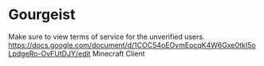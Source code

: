 # Gourgeist
Make sure to view terms of service for the unverified users. https://docs.google.com/document/d/1COC54oEOvmEocqK4W6Gxe0tkI5oLpdgeRo-OvFUtDJY/edit
Minecraft Client
